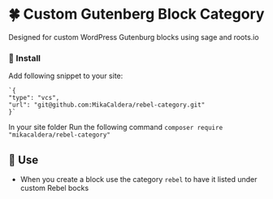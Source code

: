 # :four_leaf_clover: Custom Gutenberg Block Category

Designed for custom WordPress Gutenburg blocks using sage and roots.io

### :electric_plug: Install
Add following snippet to your site: 

    `{
	"type": "vcs",
	"url": "git@github.com:MikaCaldera/rebel-category.git"
	}`


In your site folder Run the following command
`composer require "mikacaldera/rebel-category"`

## :triangular_ruler: Use

-   When you create a block use the category  `rebel`  to have it listed under custom Rebel bocks
